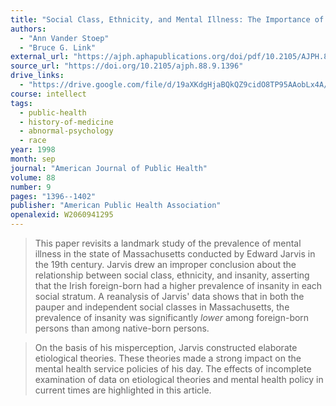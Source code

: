 ```yaml
---
title: "Social Class, Ethnicity, and Mental Illness: The Importance of Being More Than Earnest"
authors:
  - "Ann Vander Stoep"
  - "Bruce G. Link"
external_url: "https://ajph.aphapublications.org/doi/pdf/10.2105/AJPH.88.9.1396"
source_url: "https://doi.org/10.2105/ajph.88.9.1396"
drive_links:
  - "https://drive.google.com/file/d/19aXKdgHjaBQkQZ9cidO8TP95AAobLx4A/view?usp=drivesdk"
course: intellect
tags:
  - public-health
  - history-of-medicine
  - abnormal-psychology
  - race
year: 1998
month: sep
journal: "American Journal of Public Health"
volume: 88
number: 9
pages: "1396--1402"
publisher: "American Public Health Association"
openalexid: W2060941295
---
```


> This paper revisits a landmark study of the prevalence of mental illness in the state of Massachusetts conducted by Edward Jarvis in the 19th century.
> Jarvis drew an improper conclusion about the relationship between social class, ethnicity, and insanity, asserting that the Irish foreign-born had a higher prevalence of insanity in each social stratum.
> A reanalysis of Jarvis' data shows that in both the pauper and independent social classes in Massachusetts, the prevalence of insanity was significantly _lower_ among foreign-born persons than among native-born persons.

> On the basis of his misperception, Jarvis constructed elaborate etiological theories.
> These theories made a strong impact on the mental health service policies of his day.
> The effects of incomplete examination of data on etiological theories and mental health policy in current times are highlighted in this article.

